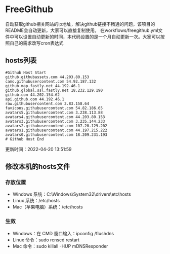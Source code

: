 # FreeGithub
自动获取github相关网站的ip地址，解决github链接不畅通的问题，该项目的README会自动更新，大家可以直接复制使用。
在workflows/freegithub.yml文件中可以设置自动更新的时间，本代码设置的是一个月自动更新一次。大家可以按照自己的需求改写cron表达式

## hosts列表
```base
#Github Host Start
github.githubassets.com 44.203.80.153
camo.githubusercontent.com 54.92.187.132
github.map.fastly.net 44.192.46.1
github.global.ssl.fastly.net 18.232.129.190
github.com 44.202.154.62
api.github.com 44.192.46.1
raw.githubusercontent.com 3.83.158.64
favicons.githubusercontent.com 54.82.186.65
avatars5.githubusercontent.com 3.238.113.88
avatars4.githubusercontent.com 44.203.80.153
avatars3.githubusercontent.com 3.235.144.233
avatars2.githubusercontent.com 107.20.129.202
avatars1.githubusercontent.com 44.197.215.222
avatars0.githubusercontent.com 18.209.231.193
# Github Host End
```

更新时间：2022-04-20 13:51:59

## 修改本机的hosts文件
### 存放位置
* Windows 系统：C:\Windows\System32\drivers\etc\hosts
* Linux 系统：/etc/hosts
* Mac（苹果电脑）系统：/etc/hosts

### 生效
* Windows：在 CMD 窗口输入：ipconfig /flushdns
* Linux 命令：sudo rcnscd restart
* Mac 命令：sudo killall -HUP mDNSResponder